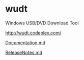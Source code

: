 # wudt
Windows USB/DVD Download Tool


http://wudt.codeplex.com/



[Documentation.md](Documentation.md)


[ReleaseNotes.md](ReleaseNotes.md)

